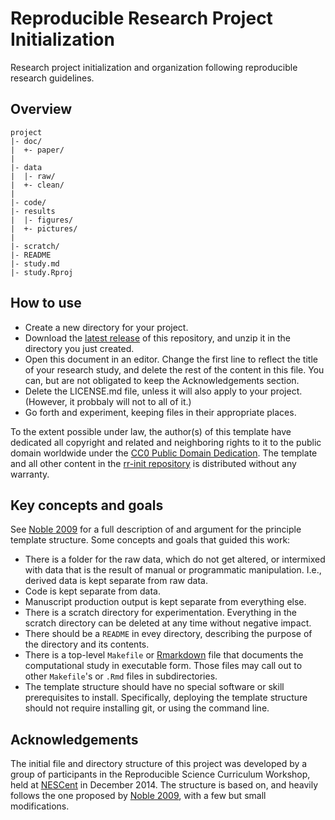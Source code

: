 Reproducible Research Project Initialization
=======

Research project initialization and organization following reproducible research guidelines.

Overview
--------

    project
    |- doc/
    |  +- paper/
    |
    |- data
    |  |- raw/
    |  +- clean/
    |
    |- code/
    |- results
    |  |- figures/
    |  +- pictures/
    |
    |- scratch/
    |- README
    |- study.md
    |- study.Rproj

How to use
----------

* Create a new directory for your project.
* Download the [latest release] of this repository, and unzip it in the directory you just created.
* Open this document in an editor. Change the first line to reflect the title of your research study, and delete the rest of the content in this file. You can, but are not obligated to keep the Acknowledgements section.
* Delete the LICENSE.md file, unless it will also apply to your project. (However, it probbaly will not to all of it.)
* Go forth and experiment, keeping files in their appropriate places.

To the extent possible under law, the author(s) of this template have dedicated all copyright and related and neighboring rights to it to the public domain worldwide under the [CC0 Public Domain Dedication]. The template and all other content in the [rr-init repository] is distributed without any warranty.

Key concepts and goals
----------------------

See [Noble 2009] for a full description of and argument for the principle template structure. Some concepts and goals that guided this work:
* There is a folder for the raw data, which do not get altered, or intermixed with data that is the result of manual or programmatic manipulation. I.e., derived data is kept separate from raw data. 
* Code is kept separate from data.
* Manuscript production output is kept separate from everything else.
* There is a scratch directory for experimentation. Everything in the scratch directory can be deleted at any time without negative impact. 
* There should be a `README` in evey directory, describing the purpose of the directory and its contents.
* There is a top-level `Makefile` or [Rmarkdown] file that documents the computational study in executable form. Those files may call out to other `Makefile`'s or `.Rmd` files in subdirectories.
* The template structure should have no special software or skill prerequisites to install. Specifically, deploying the template structure should not require installing git, or using the command line.

Acknowledgements
----------------

The initial file and directory structure of this project was developed by a group of participants in the Reproducible Science Curriculum Workshop, held at [NESCent] in December 2014. The structure is based on, and heavily follows the one proposed by [Noble 2009], with a few but small modifications.

[rr-init repository]: https://github.com/Reproducible-Science-Curriculum/rr-init
[latest release]: https://github.com/Reproducible-Science-Curriculum/rr-init/releases/latest
[NESCent]: http://nescent.org
[Rmarkdown]: http://rmarkdown.rstudio.com/
[Noble 2009]: http://dx.doi.org/10.1371/journal.pcbi.1000424
[CC0 Public Domain Dedication]: http://creativecommons.org/publicdomain/zero/1.0/
